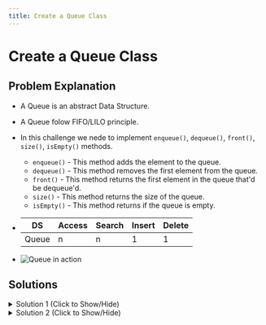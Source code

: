 ```yaml
---
title: Create a Queue Class
---
```

# Create a Queue Class


## Problem Explanation
- A Queue is an abstract Data Structure.
- A Queue folow FIFO/LILO principle.
- In this challenge we nede to implement `enqueue()`, `dequeue()`, `front()`, `size()`, `isEmpty()` methods.
  - `enqueue()` - This method adds the element to the queue.
  - `dequeue()` - This method removes the first element from the queue.
  - `front()` - This method returns the first element in the queue that'd be dequeue'd.
  - `size()` - This method returns the size of the queue.
  - `isEmpty()` - This method returns if the queue is empty.
- 
  | DS    | Access | Search | Insert | Delete |
  | ----- | ------ | ------ | ------ | ------ |
  | Queue |   n    |    n   |   1    |    1   |
  
 - ![Queue in action](https://upload.wikimedia.org/wikipedia/commons/thumb/5/52/Data_Queue.svg/405px-Data_Queue.svg.png)

## Solutions

<details><summary>Solution 1 (Click to Show/Hide)</summary>

**Note:** This solution is not exactly a queue, the shift() method used in the dequeue() method is of complexity `O(n)` and not `O(1)`. However, the advanced solution rectifies this and uses Object(HashTables) instead of Array to implement Queue. 

```js
function Queue() {
  var collection = [];
  this.print = function() {
    console.log(collection);
  };
  this.enqueue = function(val) {
    collection.push(val);
  };
  this.dequeue = function() {
    return collection.shift();
  };
  this.front = function() {
    return collection[0];
  };
  this.size = function() {
    return collection.length;
  };
  this.isEmpty = function() {
    return collection.length === 0;
  };
}
```
</details>


<details><summary>Solution 2 (Click to Show/Hide)</summary>

```js
class Queue {
  constructor() {
    this.collection = {};
    this.start = 0;
    this.end = 0;
  }
  print() {
    console.log(this.collection);
  }
  enqueue(val) {
    this.collection[this.end++] = val;
  }
  dequeue() {
    return this.collection[this.start++];
  }
  front() {
    return this.collection[this.start];
  }
  size() {
    return this.end - this.start;
  }
  isEmpty() {
    return this.size() === 0;
  }
}
```
#### Relevant Links
- [Wikipedia](https://en.wikipedia.org/wiki/Queue_(abstract_data_type))
</details>
